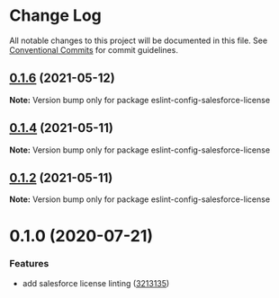 # Change Log

All notable changes to this project will be documented in this file.
See [Conventional Commits](https://conventionalcommits.org) for commit guidelines.

## [0.1.6](https://github.com/forcedotcom/sfdx-dev-packages/compare/eslint-config-salesforce-license@0.1.4...eslint-config-salesforce-license@0.1.6) (2021-05-12)

**Note:** Version bump only for package eslint-config-salesforce-license





## [0.1.4](https://github.com/forcedotcom/sfdx-dev-packages/compare/eslint-config-salesforce-license@0.1.2...eslint-config-salesforce-license@0.1.4) (2021-05-11)

**Note:** Version bump only for package eslint-config-salesforce-license





## [0.1.2](https://github.com/forcedotcom/sfdx-dev-packages/compare/eslint-config-salesforce-license@0.1.0...eslint-config-salesforce-license@0.1.2) (2021-05-11)

**Note:** Version bump only for package eslint-config-salesforce-license





# 0.1.0 (2020-07-21)


### Features

* add salesforce license linting ([3213135](https://github.com/forcedotcom/sfdx-dev-packages/commit/3213135f34956335ef2c123ec680c2de2bc7f10f))
